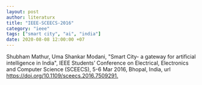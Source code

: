```yaml
---
layout: post
author: literaturx
title: "IEEE-SCEECS-2016"
category: "ieee"
tags: ["smart city", "ai", "india"]
date: 2020-08-08 12:00:00 +07
---
```


Shubham Mathur, Uma Shankar Modani, "Smart City- a gateway for artificial intelligence in India", IEEE Students’ Conference on Electrical, Electronics and Computer Science (SCEECS), 5-6 Mar 2016, Bhopal, India, url <https://doi.org/10.1109/sceecs.2016.7509291>[.](https://drive.google.com/file/d/1myLqyouciE4KBhRtvPYZDg8UZCtegaCp/view?usp=sharing)
